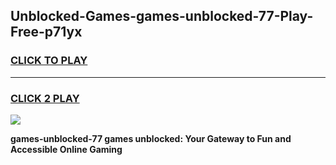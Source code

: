 
## Unblocked-Games-games-unblocked-77-Play-Free-p71yx
<h3>
<a href="https://premium76.site?title=games-unblocked-77&ref=15A">CLICK TO PLAY</a></h3>
<hr>

<h3>
<a href="https://premium76.site?title=games-unblocked-77&ref=15A">CLICK 2 PLAY</a>
  
</h3>

<a href="https://premium76.site?title=games-unblocked-77&ref=15A"><img src="https://clearcache.store/games.png"></a>


**games-unblocked-77 games unblocked: Your Gateway to Fun and Accessible Online Gaming**
